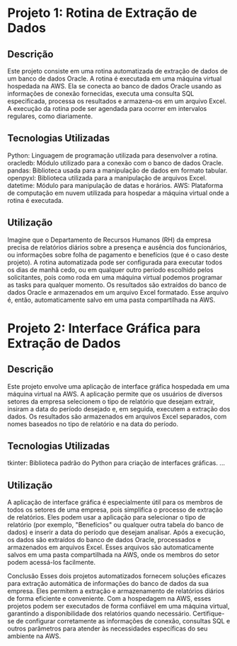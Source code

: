# Projeto 1: Rotina de Extração de Dados
## Descrição
Este projeto consiste em uma rotina automatizada de extração de dados de um banco de dados Oracle. A rotina é executada em uma máquina virtual hospedada na AWS. Ela se conecta ao banco de dados Oracle usando as informações de conexão fornecidas, executa uma consulta SQL especificada, processa os resultados e armazena-os em um arquivo Excel. A execução da rotina pode ser agendada para ocorrer em intervalos regulares, como diariamente.

## Tecnologias Utilizadas
Python: Linguagem de programação utilizada para desenvolver a rotina.
oracledb: Módulo utilizado para a conexão com o banco de dados Oracle.
pandas: Biblioteca usada para a manipulação de dados em formato tabular.
openpyxl: Biblioteca utilizada para a manipulação de arquivos Excel.
datetime: Módulo para manipulação de datas e horários.
AWS: Plataforma de computação em nuvem utilizada para hospedar a máquina virtual onde a rotina é executada.

## Utilização
Imagine que o Departamento de Recursos Humanos (RH) da empresa precisa de relatórios diários sobre a presença e ausência dos funcionários, ou informações sobre folha de pagamento e benefícios (que é o caso deste projeto). A rotina automatizada pode ser configurada para executar todos os dias de manhã cedo, ou em qualquer outro período escolhido pelos solicitantes, pois como roda em uma máquina virtual podemos programar as tasks para qualquer momento. Os resultados são extraídos do banco de dados Oracle e armazenados em um arquivo Excel formatado. Esse arquivo é, então, automaticamente salvo em uma pasta compartilhada na AWS.

# Projeto 2: Interface Gráfica para Extração de Dados
## Descrição
Este projeto envolve uma aplicação de interface gráfica hospedada em uma máquina virtual na AWS. A aplicação permite que os usuários de diversos setores da empresa selecionem o tipo de relatório que desejam extrair, insiram a data do período desejado e, em seguida, executem a extração dos dados. Os resultados são armazenados em arquivos Excel separados, com nomes baseados no tipo de relatório e na data do período.

## Tecnologias Utilizadas
tkinter: Biblioteca padrão do Python para criação de interfaces gráficas.
...

## Utilização 
A aplicação de interface gráfica é especialmente útil para os membros de todos os setores de uma empresa, pois simplifica o processo de extração de relatórios. Eles podem usar a aplicação para selecionar o tipo de relatório (por exemplo, "Benefícios" ou qualquer outra tabela do banco de dados) e inserir a data do período que desejam analisar. Após a execução, os dados são extraídos do banco de dados Oracle, processados e armazenados em arquivos Excel. Esses arquivos são automaticamente salvos em uma pasta compartilhada na AWS, onde os membros do setor podem acessá-los facilmente.

Conclusão
Esses dois projetos automatizados fornecem soluções eficazes para extração automática de informações do banco de dados da sua empresa. Eles permitem a extração e armazenamento de relatórios diários de forma eficiente e conveniente. Com a hospedagem na AWS, esses projetos podem ser executados de forma confiável em uma máquina virtual, garantindo a disponibilidade dos relatórios quando necessário. Certifique-se de configurar corretamente as informações de conexão, consultas SQL e outros parâmetros para atender às necessidades específicas do seu ambiente na AWS.
